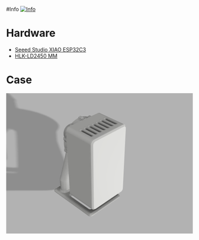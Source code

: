 #Info
[![Info](https://img.youtube.com/vi/r5Fc8tLJioI/0.jpg)](https://www.youtube.com/watch?v=r5Fc8tLJioI)


# Hardware
- [Seeed Studio XIAO ESP32C3](https://wiki.seeedstudio.com/XIAO_ESP32C3_Getting_Started/)
- [HLK-LD2450 MM](https://de.aliexpress.com/item/1005006121923099.html?spm=a2g0o.order_detail.order_detail_item.3.4fd66368KUy7w8&gatewayAdapt=glo2deu)
# Case
![](case/Radarbox.png)
